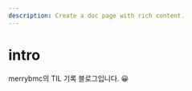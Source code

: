 ```yaml
---
description: Create a doc page with rich content.
---
```


# intro

merrybmc의 TIL 기록 블로그입니다. 😀

<!-- :::info 목차

Intro
Why Vue.js?
Concepts of Vue.js
:::

:::tip [참고] Evan You 에 의해 발표 (2014)

구글의 Angular 개발자 출신 .
학사 미술, 미술사 전공/석사 디자인 & 테크놀로지 전공
구글 Angular보다 더 가볍고, 간편하게 사용할 수 있는 프레임워크를 만들기 위해 개발
:::

:::note

Some **content** with _Markdown_ `syntax`. Check [this `api`](#).

:::

:::tip white

Some **content** with _Markdown_ `syntax`. Check [this `api`](#).

:::

:::info

Some **content** with _Markdown_ `syntax`. Check [this `api`](#).

:::

:::caution

Some **content** with _Markdown_ `syntax`. Check [this `api`](#).

:::

:::danger red

Some **content** with _Markdown_ `syntax`. Check [this `api`](#).

:::
 -->
